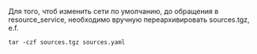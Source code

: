 Для того, чтоб изменить сети по умолчанию, до обращения в resource_service, необходимо вручную переархивировать sources.tgz, e.f.

```tar -czf sources.tgz sources.yaml```
